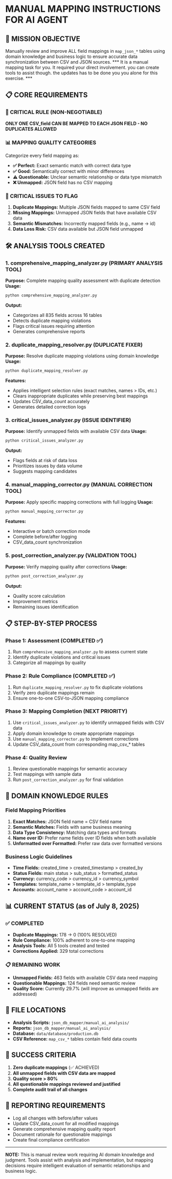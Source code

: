 # MANUAL MAPPING INSTRUCTIONS FOR AI AGENT

## 🎯 MISSION OBJECTIVE
Manually review and improve ALL field mappings in `map_json_*` tables using domain knowledge and business logic to ensure accurate data synchronization between CSV and JSON sources.
*** It is a manual mapping task for you. It required your direct involvement. you can create tools to assist though. the updates has to be done you you alone for this exercise. ***

## 📋 CORE REQUIREMENTS

### 🚨 CRITICAL RULE (NON-NEGOTIABLE)
**ONLY ONE CSV_field CAN BE MAPPED TO EACH JSON FIELD - NO DUPLICATES ALLOWED**

### 📊 MAPPING QUALITY CATEGORIES
Categorize every field mapping as:
- **✅ Perfect:** Exact semantic match with correct data type
- **✅ Good:** Semantically correct with minor differences
- **⚠️ Questionable:** Unclear semantic relationship or data type mismatch
- **❌ Unmapped:** JSON field has no CSV mapping

### 🚨 CRITICAL ISSUES TO FLAG
1. **Duplicate Mappings:** Multiple JSON fields mapped to same CSV field
2. **Missing Mappings:** Unmapped JSON fields that have available CSV data
3. **Semantic Mismatches:** Incorrectly mapped fields (e.g., name → id)
4. **Data Loss Risk:** CSV data available but JSON field unmapped

## 🛠️ ANALYSIS TOOLS CREATED

### 1. **comprehensive_mapping_analyzer.py** (PRIMARY ANALYSIS TOOL)
**Purpose:** Complete mapping quality assessment with duplicate detection
**Usage:**
```bash
python comprehensive_mapping_analyzer.py
```
**Output:**
- Categorizes all 835 fields across 16 tables
- Detects duplicate mapping violations
- Flags critical issues requiring attention
- Generates comprehensive reports

### 2. **duplicate_mapping_resolver.py** (DUPLICATE FIXER)
**Purpose:** Resolve duplicate mapping violations using domain knowledge
**Usage:**
```bash
python duplicate_mapping_resolver.py
```
**Features:**
- Applies intelligent selection rules (exact matches, names > IDs, etc.)
- Clears inappropriate duplicates while preserving best mappings
- Updates CSV_data_count accurately
- Generates detailed correction logs

### 3. **critical_issues_analyzer.py** (ISSUE IDENTIFIER)
**Purpose:** Identify unmapped fields with available CSV data
**Usage:**
```bash
python critical_issues_analyzer.py
```
**Output:**
- Flags fields at risk of data loss
- Prioritizes issues by data volume
- Suggests mapping candidates

### 4. **manual_mapping_corrector.py** (MANUAL CORRECTION TOOL)
**Purpose:** Apply specific mapping corrections with full logging
**Usage:**
```bash
python manual_mapping_corrector.py
```
**Features:**
- Interactive or batch correction mode
- Complete before/after logging
- CSV_data_count synchronization

### 5. **post_correction_analyzer.py** (VALIDATION TOOL)
**Purpose:** Verify mapping quality after corrections
**Usage:**
```bash
python post_correction_analyzer.py
```
**Output:**
- Quality score calculation
- Improvement metrics
- Remaining issues identification

## 📋 STEP-BY-STEP PROCESS

### Phase 1: Assessment (COMPLETED ✅)
1. Run `comprehensive_mapping_analyzer.py` to assess current state
2. Identify duplicate violations and critical issues
3. Categorize all mappings by quality

### Phase 2: Rule Compliance (COMPLETED ✅)
1. Run `duplicate_mapping_resolver.py` to fix duplicate violations
2. Verify zero duplicate mappings remain
3. Ensure one-to-one CSV-to-JSON mapping compliance

### Phase 3: Mapping Completion (NEXT PRIORITY)
1. Use `critical_issues_analyzer.py` to identify unmapped fields with CSV data
2. Apply domain knowledge to create appropriate mappings
3. Use `manual_mapping_corrector.py` to implement corrections
4. Update CSV_data_count from corresponding map_csv_* tables

### Phase 4: Quality Review
1. Review questionable mappings for semantic accuracy
2. Test mappings with sample data
3. Run `post_correction_analyzer.py` for final validation

## 🧠 DOMAIN KNOWLEDGE RULES

### Field Mapping Priorities
1. **Exact Matches:** JSON field name = CSV field name
2. **Semantic Matches:** Fields with same business meaning
3. **Data Type Consistency:** Matching data types and formats
4. **Name over ID:** Prefer name fields over ID fields when both available
5. **Unformatted over Formatted:** Prefer raw data over formatted versions

### Business Logic Guidelines
- **Time Fields:** created_time > created_timestamp > created_by
- **Status Fields:** main status > sub_status > formatted_status
- **Currency:** currency_code > currency_id > currency_symbol
- **Templates:** template_name > template_id > template_type
- **Accounts:** account_name > account_code > account_id

## 📊 CURRENT STATUS (as of July 8, 2025)

### ✅ COMPLETED
- **Duplicate Mappings:** 178 → 0 (100% RESOLVED)
- **Rule Compliance:** 100% adherent to one-to-one mapping
- **Analysis Tools:** All 5 tools created and tested
- **Corrections Applied:** 329 total corrections

### 📋 REMAINING WORK
- **Unmapped Fields:** 463 fields with available CSV data need mapping
- **Questionable Mappings:** 124 fields need semantic review
- **Quality Score:** Currently 29.7% (will improve as unmapped fields are addressed)

## 📁 FILE LOCATIONS
- **Analysis Scripts:** `json_db_mapper/manual_ai_analysis/`
- **Reports:** `json_db_mapper/manual_ai_analysis/`
- **Database:** `data/database/production.db`
- **CSV Reference:** `map_csv_*` tables contain field data counts

## 🎯 SUCCESS CRITERIA
1. **Zero duplicate mappings** (✅ ACHIEVED)
2. **All unmapped fields with CSV data are mapped**
3. **Quality score > 80%**
4. **All questionable mappings reviewed and justified**
5. **Complete audit trail of all changes**

## 📝 REPORTING REQUIREMENTS
- Log all changes with before/after values
- Update CSV_data_count for all modified mappings
- Generate comprehensive mapping quality report
- Document rationale for questionable mappings
- Create final compliance certification

---
**NOTE:** This is manual review work requiring AI domain knowledge and judgment. Tools assist with analysis and implementation, but mapping decisions require intelligent evaluation of semantic relationships and business logic.